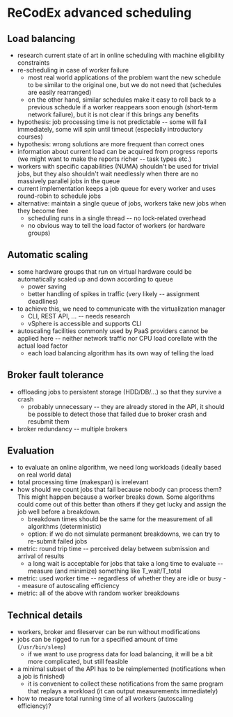 # ReCodEx advanced scheduling

## Load balancing

- research current state of art in online scheduling with machine eligibility 
  constraints
- re-scheduling in case of worker failure
	- most real world applications of the problem want the new schedule to 
	  be similar to the original one, but we do not need that (schedules are 
	  easily rearranged)
	- on the other hand, similar schedules make it easy to roll back to a 
	  previous schedule if a worker reappears soon enough (short-term 
	  network failure), but it is not clear if this brings any benefits
- hypothesis: job processing time is not predictable -- some will fail 
  immediately, some will spin until timeout (especially introductory courses)
- hypothesis: wrong solutions are more frequent than correct ones
- information about current load can be acquired from progress reports (we might 
  want to make the reports richer -- task types etc.)
- workers with specific capabilities (NUMA) shouldn't be used for trivial jobs, 
  but they also shouldn't wait needlessly when there are no massively parallel 
  jobs in the queue
- current implementation keeps a job queue for every worker and uses round-robin 
  to schedule jobs
- alternative: maintain a single queue of jobs, workers take new jobs when they 
  become free
	- scheduling runs in a single thread -- no lock-related overhead
	- no obvious way to tell the load factor of workers (or hardware groups)

## Automatic scaling

- some hardware groups that run on virtual hardware could be automatically 
  scaled up and down according to queue
	- power saving
	- better handling of spikes in traffic (very likely -- assignment 
	  deadlines)
- to achieve this, we need to communicate with the virtualization manager
	- CLI, REST API, ... -- needs research
	- vSphere is accessible and supports CLI
- autoscaling facilities commonly used by PaaS providers cannot be applied here 
  -- neither network traffic nor CPU load corellate with the actual load factor
	- each load balancing algorithm has its own way of telling the load

## Broker fault tolerance

- offloading jobs to persistent storage (HDD/DB/...) so that they survive a 
  crash
	- probably unnecessary -- they are already stored in the API, it should 
	  be possible to detect those that failed due to broker crash and 
	  resubmit them
- broker redundancy -- multiple brokers

## Evaluation

- to evaluate an online algorithm, we need long workloads (ideally based on real 
  world data)
- total processing time (makespan) is irrelevant
- how should we count jobs that fail because nobody can process them? This might 
  happen because a worker breaks down. Some algorithms could come out of this 
  better than others if they get lucky and assign the job well before a 
  breakdown.
	- breakdown times should be the same for the measurement of all 
	  algorithms (deterministic)
	- option: if we do not simulate permanent breakdowns, we can try to 
	  re-submit failed jobs
- metric: round trip time -- perceived delay between submission and arrival of 
  results
	- a long wait is acceptable for jobs that take a long time to evaluate 
	  -- measure (and minimize) something like T_wait/T_total
- metric: used worker time -- regardless of whether they are idle or busy -- 
  measure of autoscaling efficiency
- metric: all of the above with random worker breakdowns

## Technical details

- workers, broker and fileserver can be run without modifications
- jobs can be rigged to run for a specified amount of time (`/usr/bin/sleep`)
	- if we want to use progress data for load balancing, it will be a bit 
	  more complicated, but still feasible
- a minimal subset of the API has to be reimplemented (notifications when a job 
  is finished)
	- it is convenient to collect these notifications from the same program 
	  that replays a workload (it can output measurements immediately)
- how to measure total running time of all workers (autoscaling efficiency)?
